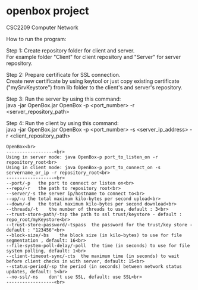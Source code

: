 openbox project
===============
CSC2209 Computer Network

How to run the program:

Step 1: Create repository folder for client and server.<br>
For example folder "Client" for client repository and "Server" for server repository.

Step 2: Prepare certificate for SSL connection.<br>
Create new certificate by using keytool or just copy existing certificate ("mySrvKeystore") from lib folder to the client's and server's repository.

Step 3: Run the server by using this command:<br>
java  -jar OpenBox.jar OpenBox -p <port_number> -r <server_repository_path>

Step 4: Run the client by using this command:<br>
java -jar OpenBox.jar OpenBox -p <port_number> -s <server_ip_address> -r <client_repository_path>




	OpenBox<br>
	------------------<br>
	Using in server mode: java OpenBox-p port_to_listen_on -r repository_root<br>
	Using in client mode: java OpenBox-p port_to_connect_on -s servername_or_ip -r repository_root<br>
	------------------<br>
	--port/-p	the port to connect or listen on<br>
	--repo/-r	the path to repository root<br>
	--server/-s	the server ip/hostname to connect to<br>
	--up/-u	the total maximum kilo-bytes per second upload<br>
	--down/-d	the total maximum kilo-bytes per second download<br>
	--threads/-t	the number of threads to use, default : 3<br>
	--trust-store-path/-tsp	the path to ssl trust/keystore - default : repo_root/myKeystore<br>
	--trust-store-password/-tspass	the password for the trust/key store - default : "123456"<br>
	--block-size/-bs	the block size (in kilo-bytes) to use for file segmentation , default: 16<br>
	--file-system-poll-delay/-poll	the time (in seconds) to use for file system polling, default: 1<br>
	--client-timeout-sync/-cts	the maximum time (in seconds) to wait before client checks in with server, default: 15<br>
	--status-period/-sp	the period (in seconds) between network status updates, default: 5<br>
	--no-ssl/-ns	don't use SSL, default: use SSL<br>
	------------------<br>
